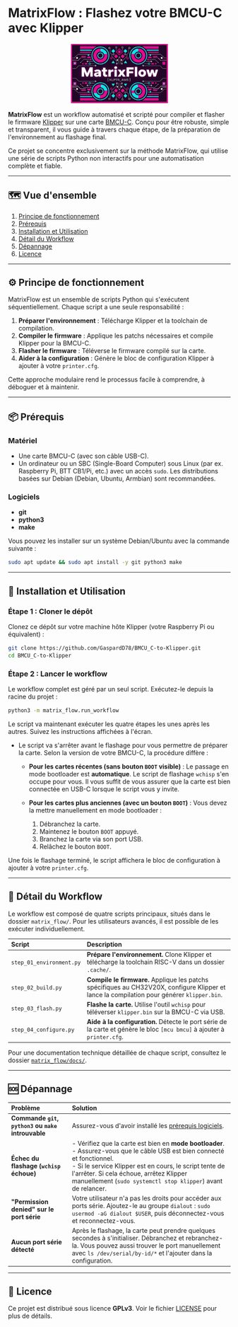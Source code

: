 # MatrixFlow : Flashez votre BMCU-C avec Klipper

<p align="center">
  <img src="assets/logo.png" alt="Logo Matrix_Flow" width="220" />
</p>

**MatrixFlow** est un workflow automatisé et scripté pour compiler et flasher le firmware [Klipper](https://www.klipper3d.org/) sur une carte [BMCU-C](https://wiki.yuekai.fr/). Conçu pour être robuste, simple et transparent, il vous guide à travers chaque étape, de la préparation de l'environnement au flashage final.

Ce projet se concentre exclusivement sur la méthode MatrixFlow, qui utilise une série de scripts Python non interactifs pour une automatisation complète et fiable.

---

## 🗺️ Vue d'ensemble

1.  [Principe de fonctionnement](#-principe-de-fonctionnement)
2.  [Prérequis](#-prérequis)
3.  [Installation et Utilisation](#-installation-et-utilisation)
4.  [Détail du Workflow](#-détail-du-workflow)
5.  [Dépannage](#-dépannage)
6.  [Licence](#-licence)

---

## ⚙️ Principe de fonctionnement

MatrixFlow est un ensemble de scripts Python qui s'exécutent séquentiellement. Chaque script a une seule responsabilité :

1.  **Préparer l'environnement** : Télécharge Klipper et la toolchain de compilation.
2.  **Compiler le firmware** : Applique les patchs nécessaires et compile Klipper pour la BMCU-C.
3.  **Flasher le firmware** : Téléverse le firmware compilé sur la carte.
4.  **Aider à la configuration** : Génère le bloc de configuration Klipper à ajouter à votre `printer.cfg`.

Cette approche modulaire rend le processus facile à comprendre, à déboguer et à maintenir.

---

## 📦 Prérequis

### Matériel

-   Une carte BMCU-C (avec son câble USB-C).
-   Un ordinateur ou un SBC (Single-Board Computer) sous Linux (par ex. Raspberry Pi, BTT CB1/Pi, etc.) avec un accès `sudo`. Les distributions basées sur Debian (Debian, Ubuntu, Armbian) sont recommandées.

### Logiciels

-   **git**
-   **python3**
-   **make**

Vous pouvez les installer sur un système Debian/Ubuntu avec la commande suivante :
```bash
sudo apt update && sudo apt install -y git python3 make
```

---

## 🚀 Installation et Utilisation

### Étape 1 : Cloner le dépôt

Clonez ce dépôt sur votre machine hôte Klipper (votre Raspberry Pi ou équivalent) :
```bash
git clone https://github.com/GaspardD78/BMCU_C-to-Klipper.git
cd BMCU_C-to-Klipper
```

### Étape 2 : Lancer le workflow

Le workflow complet est géré par un seul script. Exécutez-le depuis la racine du projet :
```bash
python3 -m matrix_flow.run_workflow
```

Le script va maintenant exécuter les quatre étapes les unes après les autres. Suivez les instructions affichées à l'écran.

-   Le script va s'arrêter avant le flashage pour vous permettre de préparer la carte. Selon la version de votre BMCU-C, la procédure diffère :

    -   **Pour les cartes récentes (sans bouton `BOOT` visible)** :
        Le passage en mode bootloader est **automatique**. Le script de flashage `wchisp` s'en occupe pour vous. Il vous suffit de vous assurer que la carte est bien connectée en USB-C lorsque le script vous y invite.

    -   **Pour les cartes plus anciennes (avec un bouton `BOOT`)** :
        Vous devez la mettre manuellement en mode bootloader :
        1.  Débranchez la carte.
        2.  Maintenez le bouton `BOOT` appuyé.
        3.  Branchez la carte via son port USB.
        4.  Relâchez le bouton `BOOT`.

Une fois le flashage terminé, le script affichera le bloc de configuration à ajouter à votre `printer.cfg`.

---

## 🔬 Détail du Workflow

Le workflow est composé de quatre scripts principaux, situés dans le dossier `matrix_flow/`. Pour les utilisateurs avancés, il est possible de les exécuter individuellement.

| Script | Description |
| :--- | :--- |
| `step_01_environment.py` | **Prépare l'environnement.** Clone Klipper et télécharge la toolchain RISC-V dans un dossier `.cache/`. |
| `step_02_build.py` | **Compile le firmware.** Applique les patchs spécifiques au CH32V20X, configure Klipper et lance la compilation pour générer `klipper.bin`. |
| `step_03_flash.py` | **Flashe la carte.** Utilise l'outil `wchisp` pour téléverser `klipper.bin` sur la BMCU-C via USB. |
| `step_04_configure.py` | **Aide à la configuration.** Détecte le port série de la carte et génère le bloc `[mcu bmcu]` à ajouter à `printer.cfg`. |

Pour une documentation technique détaillée de chaque script, consultez le dossier [`matrix_flow/docs/`](./matrix_flow/docs/).

---

## 🆘 Dépannage

| Problème | Solution |
| :--- | :--- |
| **Commande `git`, `python3` ou `make` introuvable** | Assurez-vous d'avoir installé les [prérequis logiciels](#-prérequis). |
| **Échec du flashage (`wchisp` échoue)** | - Vérifiez que la carte est bien en **mode bootloader**.<br>- Assurez-vous que le câble USB est bien connecté et fonctionnel.<br>- Si le service Klipper est en cours, le script tente de l'arrêter. Si cela échoue, arrêtez Klipper manuellement (`sudo systemctl stop klipper`) avant de relancer. |
| **"Permission denied" sur le port série** | Votre utilisateur n'a pas les droits pour accéder aux ports série. Ajoutez-le au groupe `dialout` : `sudo usermod -aG dialout $USER`, puis déconnectez-vous et reconnectez-vous. |
| **Aucun port série détecté** | Après le flashage, la carte peut prendre quelques secondes à s'initialiser. Débranchez et rebranchez-la. Vous pouvez aussi trouver le port manuellement avec `ls /dev/serial/by-id/*` et l'ajouter dans la configuration. |

---

## 🤝 Licence

Ce projet est distribué sous licence **GPLv3**. Voir le fichier [LICENSE](./LICENSE) pour plus de détails.
